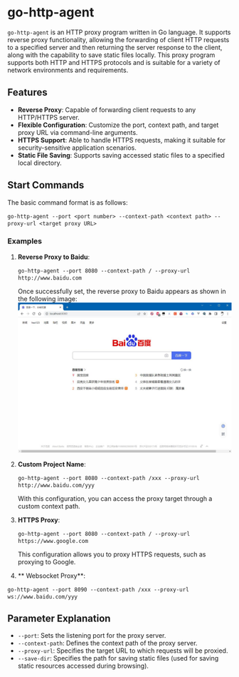# go-http-agent

`go-http-agent` is an HTTP proxy program written in Go language. It supports reverse proxy functionality, allowing the forwarding of client HTTP requests to a specified server and then returning the server response to the client, along with the capability to save static files locally. This proxy program supports both HTTP and HTTPS protocols and is suitable for a variety of network environments and requirements.

## Features

- **Reverse Proxy**: Capable of forwarding client requests to any HTTP/HTTPS server.
- **Flexible Configuration**: Customize the port, context path, and target proxy URL via command-line arguments.
- **HTTPS Support**: Able to handle HTTPS requests, making it suitable for security-sensitive application scenarios.
- **Static File Saving**: Supports saving accessed static files to a specified local directory.

## Start Commands

The basic command format is as follows:

```shell
go-http-agent --port <port number> --context-path <context path> --proxy-url <target proxy URL>
```

### Examples

1. **Reverse Proxy to Baidu**:

   ```shell
   go-http-agent --port 8080 --context-path / --proxy-url http://www.baidu.com
   ```

   Once successfully set, the reverse proxy to Baidu appears as shown in the following image:
   ![Reverse Proxy Baidu Example](readme_files/1.jpg)

2. **Custom Project Name**:

   ```shell
   go-http-agent --port 8080 --context-path /xxx --proxy-url http://www.baidu.com/yyy
   ```

   With this configuration, you can access the proxy target through a custom context path.

3. **HTTPS Proxy**:

   ```shell
   go-http-agent --port 8080 --context-path / --proxy-url https://www.google.com
   ```

   This configuration allows you to proxy HTTPS requests, such as proxying to Google.
4. ** Websocket Proxy**:

```shell
go-http-agent --port 8090 --context-path /xxx --proxy-url ws://www.baidu.com/yyy
```
## Parameter Explanation

- `--port`: Sets the listening port for the proxy server.
- `--context-path`: Defines the context path of the proxy server.
- `--proxy-url`: Specifies the target URL to which requests will be proxied.
- `--save-dir`: Specifies the path for saving static files (used for saving static resources accessed during browsing).